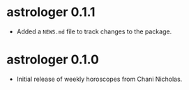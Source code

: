 # astrologer 0.1.1

* Added a `NEWS.md` file to track changes to the package.

# astrologer 0.1.0

* Initial release of weekly horoscopes from Chani Nicholas.

